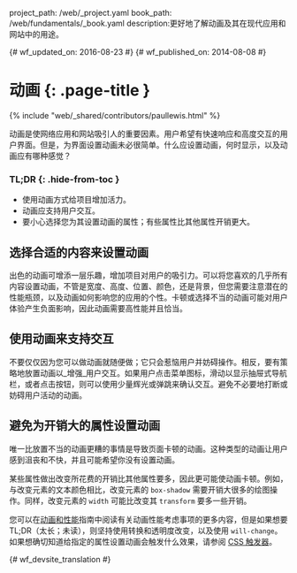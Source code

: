 project_path: /web/_project.yaml
book_path: /web/fundamentals/_book.yaml
description:更好地了解动画及其在现代应用和网站中的用途。

{# wf_updated_on: 2016-08-23 #}
{# wf_published_on: 2014-08-08 #}

# 动画 {: .page-title }

{% include "web/_shared/contributors/paullewis.html" %}

动画是使网络应用和网站吸引人的重要因素。用户希望有快速响应和高度交互的用户界面。但是，为界面设置动画未必很简单。什么应设置动画，何时显示，以及动画应有哪种感觉？


### TL;DR {: .hide-from-toc }
* 使用动画方式给项目增加活力。
* 动画应支持用户交互。
* 要小心选择您为其设置动画的属性；有些属性比其他属性开销更大。


## 选择合适的内容来设置动画

出色的动画可增添一层乐趣，增加项目对用户的吸引力。可以将您喜欢的几乎所有内容设置动画，不管是宽度、高度、位置、颜色，还是背景，但您需要注意潜在的性能瓶颈，以及动画如何影响您的应用的个性。卡顿或选择不当的动画可能对用户体验产生负面影响，因此动画需要高性能并且恰当。

## 使用动画来支持交互

不要仅仅因为您可以做动画就随便做；它只会惹恼用户并妨碍操作。相反，要有策略地放置动画以_增强_用户交互。如果用户点击菜单图标，滑动以显示抽屉式导航栏，或者点击按钮，则可以使用少量辉光或弹跳来确认交互。避免不必要地打断或妨碍用户活动的动画。

## 避免为开销大的属性设置动画

唯一比放置不当的动画更糟的事情是导致页面卡顿的动画。这种类型的动画让用户感到沮丧和不快，并且可能希望你没有设置动画。

某些属性做出改变所花费的开销比其他属性要多，因此更可能使动画卡顿。例如，与改变元素的文本颜色相比，改变元素的 `box-shadow` 需要开销大很多的绘图操作。同样，改变元素的 `width` 可能比改变其 `transform` 要多一些开销。

您可以在[动画和性能](animations-and-performance)指南中阅读有关动画性能考虑事项的更多内容，但是如果想要 TL;DR（太长；未读），则坚持使用转换和透明度改变，以及使用 `will-change`。如果想确切知道给指定的属性设置动画会触发什么效果，请参阅 [CSS 触发器](http://csstriggers.com)。


{# wf_devsite_translation #}
